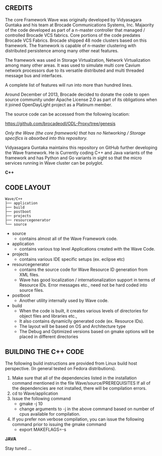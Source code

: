 CREDITS
-------

The core Framework Wave was originally developed by Vidyasagara Guntaka and his
team at Brocade Communications Systems, Inc.  Majaority of the code developed as part of a 
n-master controller that managed / controlled Brocade VCS fabrics.  Core portions of the code predates Brocade VCS Fabrics.  Brocade  shipped 48 node clusters based on this framework.  The framework is capable of
n-master clustering with distributed persistence among many other neat
features.

The framework was used in Storage Virtualzation, Network Virtualization among
many other areas.  It was used to simulate multi core Cavium network processors
due to its versatile distributed and multi threaded message bus and interfaces.

A complete list of features will run into more than hundred lines.

Around December of 2013, Brocade decided to donate the code to open source
community under Apache License 2.0 as part of its obligations when it joined
OpenDayLight project as a Platinum member.

The source code can be accessed from the following location:

https://github.com/brocadeodl/ODL-Proxy/tree/genesis

*Only the Wave (the core framework) that has no Networking / Storage specifics is absorbed into this repository.*

Vidyasagara Guntaka maintains this repository on GitHub further
developing the Wave framework.  He is Currently coding C++ and Java variants of the framework and has Python and Go
variants in sight so that the micro services running in Wave cluster can be
polyglot.

**C++**

CODE LAYOUT
-----------
```
Wave/C++
├── application
├── build
├── postboot
├── projects
├── resourcegenerator
└── source
```
* source
    * contains almost all of the Wave Framework code.
* application 
    * contains various top level Applications created with the Wave Code.
* projects
    * contains various IDE specific setups (ex. eclipse etc)
* resourcegenerator
    * contains the source code for Wave Resource ID generation from XML files.
    * Wave has good localization / internationalization support in terms
      of Resource IDs.  Error messages etc., need not be hard coded into
      source files.
* postboot
    * Another utility internally used by Wave code.
* build
    * When the code is built, it creates various levels of directories
      for object files and libraries etc.,
    * It also contains dynamiclly generated code (ex. Resource IDs).
    * The layout will be based on OS and Architecture type
    * The Debug and Optimized versions based on gmake options will be
      placed in different directories

BUILDING THE C++ CODE
---------------------

The following build instructions are provided from Linux build host perspective.
(In general tested on Fedora distributions).

1.  Make sure that all of the dependencies listed in the installation command
    mentioned in the file Wave/source/PREREQUISITES
    If all of the dependencies are not installed, there will be compilation
     errors.
2.  cd to Wave/application
3.  Issue the following command
    * gmake -j 10
    * change arguments to -j in the above command based on number of cpus
      available for compilation.
4.  If you prefer non verbose compilation, you can issue the following command
    prior to issuing the gmake command
    * export MAKEFLAGS=-s
    
**JAVA**

Stay tuned ...
